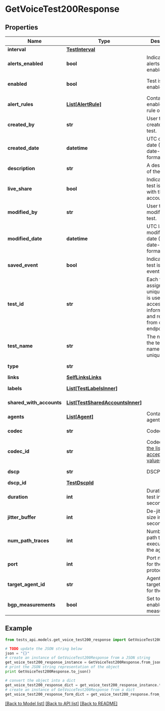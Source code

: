# GetVoiceTest200Response


## Properties
Name | Type | Description | Notes
------------ | ------------- | ------------- | -------------
**interval** | [**TestInterval**](TestInterval.md) |  | 
**alerts_enabled** | **bool** | Indicates if alerts are enabled. | [optional] 
**enabled** | **bool** | Test is enabled. | [optional] [default to True]
**alert_rules** | [**List[AlertRule]**](AlertRule.md) | Contains list of enabled alert rule objects. | [optional] 
**created_by** | **str** | User that created the test. | [optional] [readonly] 
**created_date** | **datetime** | UTC created date (ISO date-time format). | [optional] [readonly] 
**description** | **str** | A description of the test. | [optional] 
**live_share** | **bool** | Indicates if the test is shared with the account group. | [optional] [readonly] 
**modified_by** | **str** | User that modified the test. | [optional] [readonly] 
**modified_date** | **datetime** | UTC last modification date (ISO date-time format). | [optional] [readonly] 
**saved_event** | **bool** | Indicates if the test is a saved event. | [optional] [readonly] 
**test_id** | **str** | Each test is assigned an unique ID; this is used to access test information and results from other endpoints. | [optional] [readonly] 
**test_name** | **str** | The name of the test. Test name must be unique. | [optional] 
**type** | **str** |  | [optional] [readonly] 
**links** | [**SelfLinksLinks**](SelfLinksLinks.md) |  | [optional] 
**labels** | [**List[TestLabelsInner]**](TestLabelsInner.md) |  | [optional] [readonly] 
**shared_with_accounts** | [**List[TestSharedAccountsInner]**](TestSharedAccountsInner.md) |  | [optional] [readonly] 
**agents** | [**List[Agent]**](Agent.md) | Contains list of agents. | [readonly] 
**codec** | **str** | Codec label | [optional] [readonly] 
**codec_id** | **str** | Coded ID, [see the list of acceptable values](https://docs.thousandeyes.com/product-documentation/internet-and-wan-monitoring/tests/working-with-test-settings#rtp-stream-advanced-settings-tab) | [optional] 
**dscp** | **str** | DSCP label. | [optional] [readonly] 
**dscp_id** | [**TestDscpId**](TestDscpId.md) |  | [optional] 
**duration** | **int** | Duration of the test in seconds. | [optional] [default to 5]
**jitter_buffer** | **int** | De-jitter buffer size in seconds. | [optional] [default to 40]
**num_path_traces** | **int** | Number of path traces executed by the agent. | [optional] [default to 3]
**port** | **int** | Port number for the chosen protocol. | [optional] 
**target_agent_id** | **str** | Agent ID of the target agent for the test. | 
**bgp_measurements** | **bool** | Set to &#x60;true&#x60; to enable bgp measurements. | [optional] [default to True]

## Example

```python
from tests_api.models.get_voice_test200_response import GetVoiceTest200Response

# TODO update the JSON string below
json = "{}"
# create an instance of GetVoiceTest200Response from a JSON string
get_voice_test200_response_instance = GetVoiceTest200Response.from_json(json)
# print the JSON string representation of the object
print GetVoiceTest200Response.to_json()

# convert the object into a dict
get_voice_test200_response_dict = get_voice_test200_response_instance.to_dict()
# create an instance of GetVoiceTest200Response from a dict
get_voice_test200_response_form_dict = get_voice_test200_response.from_dict(get_voice_test200_response_dict)
```
[[Back to Model list]](../README.md#documentation-for-models) [[Back to API list]](../README.md#documentation-for-api-endpoints) [[Back to README]](../README.md)


